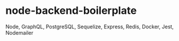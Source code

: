 # node-backend-boilerplate
Node, GraphQL, PostgreSQL, Sequelize, Express, Redis, Docker, Jest, Nodemailer
